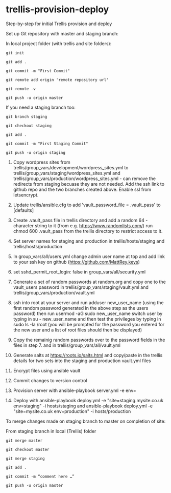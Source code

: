 # trellis-provision-deploy
Step-by-step for initial Trellis provision and deploy

Set up Git repository with master and staging branch:

In local project folder (with trellis and site folders):
```
git init

git add .

git commit -m "First Commit"

git remote add origin 'remote repository url'

git remote -v

git push -u origin master
```

If you need a staging branch too:

```
git branch staging

git checkout staging

git add .

git commit -m "First Staging Commit"

git push -u origin staging
```


1. Copy wordpress sites from trellis/group_vars/development/wordpress_sites.yml to trellis/group_vars/staging/wordpress_sites.yml and trellis/group_vars/production/wordpress_sites.yml - can remove the redirects from staging becuase they are not needed. Add the ssh link to github repo and the two branches created above. Enable ssl from letsencrypt.


2. Update trellis/ansible.cfg to add 'vault_password_file = .vault_pass' to [defaults]

3. Create  .vault_pass file in trellis directory and add a random 64 - character string to it (from e.g. https://www.randomlists.com/) run chmod 600 .vault_pass from the trellis directory to restrict access to it.

4. Set server names for staging and production in trellis/hosts/staging and trellis/hosts/production

5. In group_vars/all/users.yml change admin user name at top and add link to your ssh key on github (https://github.com/MattRey.keys)

6. set   sshd_permit_root_login: false in group_vars/all/security.yml

7. Generate a set of random passwords at random.org and copy one to the vault_users password in trellis/group_vars/staging/vault.yml and trellis/group_vars/production/vault.yml

8. ssh into root at your server and run adduser new_user_name (using the first random password generated in the above step as the users password)  then run usermod -aG sudo new_user_name 
switch user by typing in  su - new_user_name and then test the privileges by typing in sudo ls -la /root (you will be prompted for the password you entered for the new user and a list of root files should then be displayed)

9. Copy the remainig random passwords over to the password fields in the files in step 7. and in trellis/group_vars/all/vault.yml

10. Generate salts at https://roots.io/salts.html and copy/paste in the trellis details for two sets into the staging and production vault.yml files

11. Encrypt files using ansible vault

12. Commit changes to version control 

13. Provision server with ansible-playbook server.yml -e env=<environment> 
  
14. Deploy with ansible-playbook deploy.yml -e "site=staging.mysite.co.uk env=staging" -i hosts/staging and ansible-playbook deploy.yml -e "site=mysite.co.uk env=production" -i hosts/production

To merge changes made on staging branch to master on completion of site:

From staging branch in local (Trellis) folder

```
git merge master

git checkout master

git merge staging

git add .

git commit -m “comment here …”

git push -u origin master
```
